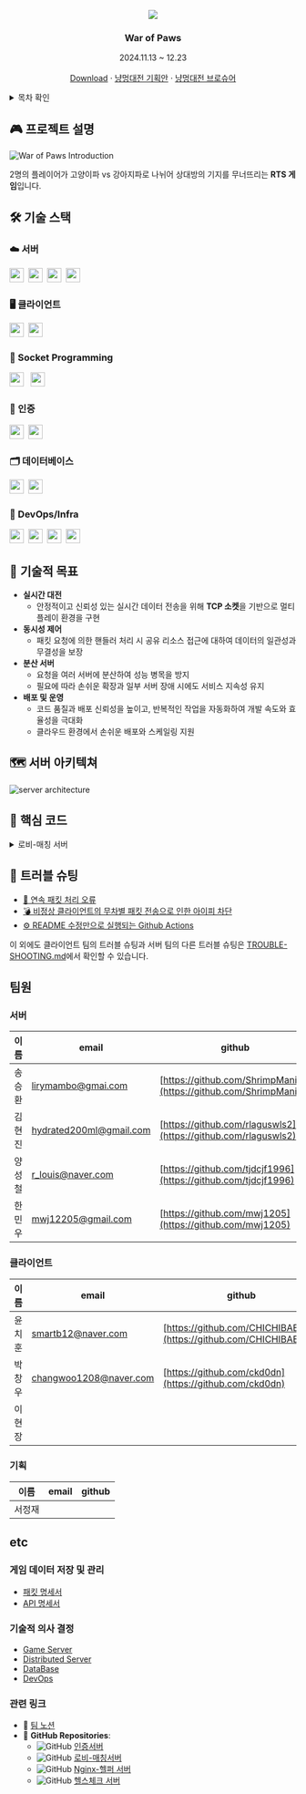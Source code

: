 <!-- PROJECT LOGO -->
<br />
<div align="center">
  <a href="https://github.com/BnW-Developers/War-Of-Paws-Game-Server">
    <img src="docs/images/커버이미지.gif">
  </a>

  <h3 align="center">War of Paws</h3>

  <p align="center">
  2024.11.13 ~ 12.23 <br>
    <br />
    <a href="https://github.com/BnW-Developers/War-Of-Paws-Game-Server">Download</a>
    ·
    <a href="https://crimson-canary-811.notion.site/even-135098b94410807aa5efd3432802f6b8">냥멍대전 기획안</a>
    ·
    <a href="https://www.notion.so/teamsparta/283419ca4aad4f1698294487e876b844">냥멍대전 브로슈어</a>
  </p>
</div>

<!-- TABLE OF CONTENTS -->
<details>
  <summary>목차 확인</summary>
  <ol>
    <li>
      <a href="#project-description">🎮 프로젝트 설명</a>
    </li>
    <li>
      <a href="#tech-stack">🛠️ 기술 스택</a>
    </li>
    <li>
      <a href="#technical-goals">🎯 기술적 목표</a>
    </li>
    <li>
      <a href="#server-architecture">🗺️ 서버 아키텍쳐</a>
    </li>
    <li>
      <a href="#key-code">📌 핵심 코드</a>
    </li>
    <li>
      <a href="#troubleshooting">🚨 트러블 슈팅</a>
    </li>
    <li>
      <a href="#team-members">팀원</a>
    </li>
    <li>
      <a href="#etc">etc</a>
      <ul>
        <li><a href="#data-management">게임 데이터 저장 및 관리</a></li>
        <li><a href="#technical-decisions">기술적 의사 결정</a></li>
        <li><a href="#related-links">관련 링크</a></li>
      </ul>
    </li>
  </ol>
</details>

<h2 id="project-description">🎮 프로젝트 설명</h2>

<!-- 브로슈어에 들어갈 주요 컨텐츠의 이미지를 여기 넣으면 될듯. 아래 이미지는 임시 -->

![War of Paws Introduction](docs/images/냥멍대전%20소개.png)

2명의 플레이어가 고양이파 vs 강아지파로 나뉘어 상대방의 기지를 무너뜨리는 **RTS 게임**입니다.

<h2 id="tech-stack">🛠️ 기술 스택</h2>

### ☁️ 서버

<img src="https://shields.io/badge/JavaScript-F7DF1E?logo=JavaScript&logoColor=000&style=flat-square" style="height : 25px; "/>&nbsp;
<img src="https://shields.io/badge/Node.js-339933?logo=Node.js&logoColor=fff&style=flat-square" style="height : 25px; "/>&nbsp;
<img src="https://shields.io/badge/Express-000000?logo=Express&logoColor=fff&style=flat-square" style="height : 25px; "/>&nbsp;
<img src="https://shields.io/badge/NGINX-009639?logo=NGINX&logoColor=fff&style=flat-square" style="height : 25px; "/>&nbsp;

### 🖥️ 클라이언트

<img src="https://shields.io/badge/C%23-800080?logo=CSharp&logoColor=fff&style=flat-square" style="height : 25px;"/>&nbsp;
<img src="https://shields.io/badge/Unity-000000?logo=Unity&logoColor=fff&style=flat-square" style="height : 25px;"/>&nbsp;

### 🔌 Socket Programming

<img src="https://shields.io/badge/TCP/IP-FF6F00?style=flat-square" style="height : 25px; "/> &nbsp;
<img src="https://shields.io/badge/PROTOBUF-00599C?logo=Protocol-Buffers&logoColor=fff&style=flat-square" style="height : 25px; "/>&nbsp;

### 🔐 인증

<img src="https://shields.io/badge/JWT-000000?logo=JSONWebTokens&logoColor=fff&style=flat-square" style="height : 25px; "/>&nbsp;
<img src="https://shields.io/badge/OAuth2-3C873A?logo=OAuth&logoColor=fff&style=flat-square" style="height : 25px; "/>&nbsp;

### 🗂️ 데이터베이스

<img src="https://shields.io/badge/MySQL-4479A1?logo=MySQL&logoColor=fff&style=flat-square" style="height : 25px; "/>&nbsp;
<img src="https://shields.io/badge/Redis-DC382D?logo=Redis&logoColor=fff&style=flat-square" style="height : 25px; "/>&nbsp;

### 🚀 DevOps/Infra

<img src="https://shields.io/badge/Docker-2496ED?logo=Docker&logoColor=fff&style=flat-square" style="height : 25px; "/>&nbsp;
<img src="https://shields.io/badge/Docker_Compose-2496ED?logo=Docker&logoColor=fff&style=flat-square" style="height : 25px; "/>&nbsp;
<img src="https://shields.io/badge/GitHub_Actions-2088FF?logo=GitHubActions&logoColor=fff&style=flat-square" style="height : 25px; "/>&nbsp;
<img src="https://shields.io/badge/GCP-4285F4?logo=GoogleCloud&logoColor=fff&style=flat-square" style="height : 25px; "/>&nbsp;

<h2 id="technical-goals">🎯 기술적 목표</h2>

- **실시간 대전**
  - 안정적이고 신뢰성 있는 실시간 데이터 전송을 위해 **TCP 소켓**을 기반으로 멀티플레이 환경을 구현
- **동시성 제어**
  - 패킷 요청에 의한 핸들러 처리 시 공유 리소스 접근에 대하여 데이터의 일관성과 무결성을 보장
- **분산 서버**
  - 요청을 여러 서버에 분산하여 성능 병목을 방지
  - 필요에 따라 손쉬운 확장과 일부 서버 장애 시에도 서비스 지속성 유지
- **배포 및 운영**
  - 코드 품질과 배포 신뢰성을 높이고, 반복적인 작업을 자동화하여 개발 속도와 효율성을 극대화
  - 클라우드 환경에서 손쉬운 배포와 스케일링 지원

<h2 id="server-architecture">🗺️ 서버 아키텍쳐</h2>

![server architecture](docs/images/서버아키텍처.png)

<h2 id="key-code">📌 핵심 코드</h2>
<details>
 <summary>로비-매칭 서버</summary>
 <details>
   <summary>[로비-매칭 서버]패킷 라우팅 프로세스</summary>
  마이크로서비스에 패킷 라우팅 로직

- 동적 마이크로서비스 라우팅
- 라운드 로빈 알고리즘 적용
- 서비스 부하 분산 처리

```javascript
static routePacket(packetRoutingMap, socket, packet) {
  // 패킷 유효성 검사
  if (!packet || !packet.packetType) {
    logger.error('Invalid packet structure');
    return false;
  }

  // 패킷 타입별 등록된 서비스 확인
  const servicesForPacket = packetRoutingMap[packet.packetType];
  if (!servicesForPacket || servicesForPacket.length === 0) {
    logger.warn(`No service registered for packet type: ${packet.packetType}`);
    return false;
  }

  // 라운드 로빈 방식으로 서비스 선택
  const selectedService = this.selectServiceRoundRobin(servicesForPacket);

  if (selectedService) {
    try {
      // 서버 패킷 생성 (사용자 키 포함)
      const key = socket.userId;
      const serverPacket = createServerPacket(packet.packetType, key, packet.payload);

      // 선택된 마이크로서비스로 패킷 전달
      selectedService.client.write(serverPacket);
      return true;
    } catch (error) {
      console.error(`패킷 라우팅 오류: ${selectedService.name}`, error);
      return false;
    }
  }

  return false;
}
```

</details>

<details>
  <summary>[로비-매칭 서버]사용자 연결 해제 처리</summary>
  사용자 연결 해제 시 매칭 취소 로직 <br>
  Redis의 Pub/Sub 기능을 이용해 로비 서버에서 모든 마이크로서비스에게 사용자의 접속 종료를 알림

- 분산 락으로 동시성 문제 방지
- 락의 TTL로 deadlock 방지

```javascript
// Redis Pub/Sub 구독 초기화
  initializeSubscription() {
    const subscriber = this.redisClient.duplicate();
    subscriber.subscribe('user:disconnect');

    subscriber.on('message', (channel, message) => {
      // ... 에러 처리
      this.handleUserDisconnect(eventData);
    });
  }

async handleUserDisconnect(eventData) {
  const { userId } = eventData;
  const lockKey = `disconnect:matching:lock:${userId}`;
  const lockTTL = 5000;
  let lockValue = null;

  try {
    lockValue = await this.acquireLock(lockKey, lockTTL);
    if (!lockValue) return;

    const userSession = await this.redisClient.hgetall(`user:session:${userId}`);
    if (userSession.isMatchmaking === 'true') {
      await this.cancelMatchmaking(userId, userSession.currentSpecies);
    }
  } catch (error) {
    logger.error(`Disconnect 처리 중 오류: ${userId}`, error);
  } finally {
    await this.releaseLock(lockKey, lockValue);
  }
}
```

  </details>

</details>

<h2 id="troubleshooting">🚨 트러블 슈팅</h2>
<!-- 2-3개 더 추가 -->

- [🏹 연속 패킷 처리 오류](https://www.notion.so/teamsparta/15f2dc3ef514816895dedb7084fac5fc)
- [💣️ 비정상 클라이언트의 무차별 패킷 전송으로 인한 아이피 차단](https://www.notion.so/teamsparta/15f2dc3ef514814e81dadfd75425d30d)
- [⚙️ README 수정만으로 실행되는 Github Actions](https://www.notion.so/teamsparta/README-Github-Actions-0642a09ce459464aa7b3dfee076ee047)

이 외에도 클라이언트 팀의 트러블 슈팅과 서버 팀의 다른 트러블 슈팅은 [TROUBLE-SHOOTING.md](./TROUBLE-SHOOTING.md)에서 확인할 수 있습니다.

<h2 id="team-members">팀원</h2>

### 서버

| 이름   | email                   | github                                                             |
| ------ | ----------------------- | ------------------------------------------------------------------ |
| 송승환 | lirymambo@gmai.com      | [https://github.com/ShrimpManiac](https://github.com/ShrimpManiac) |
| 김현진 | hydrated200ml@gmail.com | [https://github.com/rlaguswls2](https://github.com/rlaguswls2)     |
| 양성철 | r_louis@naver.com       | [https://github.com/tjdcjf1996](https://github.com/tjdcjf1996)     |
| 한민우 | mwj12205@gmail.com      | [https://github.com/mwj1205](https://github.com/mwj1205)           |

### 클라이언트

| 이름   | email                  | github                                                             |
| ------ | ---------------------- | ------------------------------------------------------------------ |
| 윤치훈 | smartb12@naver.com     | [https://github.com/CHICHIBAEBAE](https://github.com/CHICHIBAEBAE) |
| 박창우 | changwoo1208@naver.com | [https://github.com/ckd0dn](https://github.com/ckd0dn)             |
| 이현장 |                        |                                                                    |

### 기획

| 이름   | email | github |
| ------ | ----- | ------ |
| 서정재 |       |        |

<h2 id="etc">etc</h2>

<h3 id="data-management">게임 데이터 저장 및 관리</h3>

- [패킷 명세서](https://www.notion.so/teamsparta/15f2dc3ef51481238d03cd280a77e0aa)
- [API 명세서](https://www.notion.so/teamsparta/API-15f2dc3ef5148102a213f122efe75412)

<h3 id="technical-decisions">기술적 의사 결정</h3>

- [Game Server](https://www.notion.so/teamsparta/Game-Server-15f2dc3ef5148149b6a2e257b4bded30)
- [Distributed Server](https://www.notion.so/teamsparta/Distributed-Server-15f2dc3ef5148111af18ee0074540db4)
- [DataBase](https://www.notion.so/teamsparta/DataBase-15f2dc3ef514812082b5c52d755dd017)
- [DevOps](https://www.notion.so/teamsparta/DevOps-15f2dc3ef51481f1a560eb23c4fd1e0b)

<h3 id="related-links">관련 링크</h3>

- 📗 [팀 노션](https://www.notion.so/teamsparta/e3e44c9e021e4f7b9701144fadb9187f)
- 📁 **GitHub Repositories**:
  - ![GitHub](https://shields.io/badge/인증서버-000000?logo=GitHub&logoColor=fff&style=flat-square) [인증서버](https://github.com/BnW-Developers/War-Of-Paws-Auth-Server)
  - ![GitHub](https://shields.io/badge/로비-매칭서버-000000?logo=GitHub&logoColor=fff&style=flat-square) [로비-매칭서버](https://github.com/BnW-Developers/War-Of-Paws-Lobby-Matching-Server)
  - ![GitHub](https://shields.io/badge/Nginx-헬퍼서버-000000?logo=GitHub&logoColor=fff&style=flat-square) [Nginx-헬퍼 서버](https://github.com/BnW-Developers/Nginx-Helper-Server)
  - ![GitHub](https://shields.io/badge/헬스체크-서버-000000?logo=GitHub&logoColor=fff&style=flat-square) [헬스체크 서버](https://github.com/BnW-Developers/War-Of-Paws-Health-Server)
